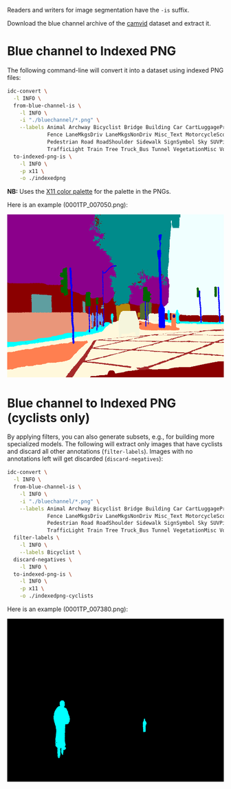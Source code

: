 Readers and writers for image segmentation have the `-is` suffix.

Download the blue channel archive of the [camvid](https://datasets.cms.waikato.ac.nz/ufdl/camvid/) dataset
and extract it.

# Blue channel to Indexed PNG

The following command-line will convert it into a dataset using indexed PNG files:

```bash
idc-convert \
  -l INFO \
  from-blue-channel-is \
    -l INFO \
    -i "./bluechannel/*.png" \
    --labels Animal Archway Bicyclist Bridge Building Car CartLuggagePram Child Column_Pole \
             Fence LaneMkgsDriv LaneMkgsNonDriv Misc_Text MotorcycleScooter OtherMoving ParkingBlock \
             Pedestrian Road RoadShoulder Sidewalk SignSymbol Sky SUVPickupTruck TrafficCone \
             TrafficLight Train Tree Truck_Bus Tunnel VegetationMisc Void Wall \
  to-indexed-png-is \
    -l INFO \
    -p x11 \
    -o ./indexedpng
```

**NB:** Uses the [X11 color palette](https://en.wikipedia.org/wiki/X11_color_names) for the palette in the PNGs.

Here is an example (0001TP_007050.png):

![Example indexed PNG from the camvid dataset (0001TP_007050.png)](img/0001TP_007050.png)


# Blue channel to Indexed PNG (cyclists only)

By applying filters, you can also generate subsets, e.g., for building more specialized models.
The following will extract only images that have cyclists and discard all other annotations (`filter-labels`).
Images with no annotations left will get discarded (`discard-negatives`):

```bash
idc-convert \
  -l INFO \
  from-blue-channel-is \
    -l INFO \
    -i "./bluechannel/*.png" \
    --labels Animal Archway Bicyclist Bridge Building Car CartLuggagePram Child Column_Pole \
             Fence LaneMkgsDriv LaneMkgsNonDriv Misc_Text MotorcycleScooter OtherMoving ParkingBlock \
             Pedestrian Road RoadShoulder Sidewalk SignSymbol Sky SUVPickupTruck TrafficCone \
             TrafficLight Train Tree Truck_Bus Tunnel VegetationMisc Void Wall \
  filter-labels \
    -l INFO \
    --labels Bicyclist \
  discard-negatives \
    -l INFO \
  to-indexed-png-is \
    -l INFO \
    -p x11 \
    -o ./indexedpng-cyclists
```

Here is an example (0001TP_007380.png):

![Example indexed PNG from the camvid dataset with only cyclists in it (0001TP_007380.png)](img/0001TP_007380.png)
